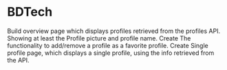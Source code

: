 # BDTech
Build overview page which displays profiles retrieved from the profiles API. 
Showing at least the Profile picture and profile name. 
Create The functionality to add/remove a profile as a favorite profile. Create Single profile page, which displays a single profile, using the info retrieved from the API.
